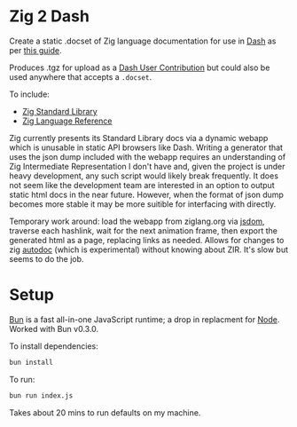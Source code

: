 # Zig 2 Dash

Create a static .docset of Zig language documentation for use in [Dash](https://kapeli.com/dash) as per [this guide](https://kapeli.com/docsets#dashDocset).

Produces .tgz for upload as a [Dash User Contribution](https://github.com/Kapeli/Dash-User-Contributions) but could also be used anywhere that accepts a `.docset`.

To include:
- [Zig Standard Library](https://ziglang.org/documentation/master/std/)
- [Zig Language Reference](https://ziglang.org/documentation/master/)

Zig currently presents its Standard Library docs via a dynamic webapp which is unusable in static API browsers like Dash. Writing a generator that uses the json dump included with the webapp requires an understanding of Zig Intermediate Representation I don't have and, given the project is under heavy development, any such script would likely break frequently. It does not seem like the development team are interested in an option to output static html docs in the near future. However, when the format of json dump becomes more stable it may be more suitible for interfacing with directly.

Temporary work around: load the webapp from ziglang.org via [jsdom](https://github.com/jsdom/jsdom), traverse each hashlink, wait for the next animation frame, then export the generated html as a page, replacing links as needed. Allows for changes to zig [autodoc](https://github.com/ziglang/zig/wiki/How-to-contribute-to-Autodoc) (which is experimental) without knowing about ZIR. It's slow but seems to do the job.

# Setup

[Bun](https://bun.sh) is a fast all-in-one JavaScript runtime; a drop in replacment for [Node](https://nodejs.org). Worked with Bun v0.3.0.

To install dependencies:

```bash
bun install
```

To run:

```bash
bun run index.js
```

Takes about 20 mins to run defaults on my machine.
